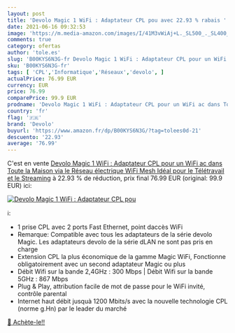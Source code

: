 ```yaml
---
layout: post
title: 'Devolo Magic 1 WiFi : Adaptateur CPL pou avec 22.93 % rabais '
date: 2021-06-16 09:32:53
image: 'https://m.media-amazon.com/images/I/41M3vWiAj+L._SL500_._SL400_.jpg'
comments: true
category: ofertas
author: 'tole.es'
slug: 'B00KYS6N3G-fr Devolo Magic 1 WiFi : Adaptateur CPL pour un WiFi ac dans...'
sku: 'B00KYS6N3G-fr'
tags: [ 'CPL','Informatique','Réseaux','devolo', ]
actualPrice: 76.99 EUR
currency: EUR
price: 76.99
comparePrice: 99.9 EUR
prodname: 'Devolo Magic 1 WiFi : Adaptateur CPL pour un WiFi ac dans Toute la Maison via le Réseau électrique  WiFi Mesh  Idéal pour le Télétravail et le Streaming'
country: 'fr'
flag: '🇫🇷'
brand: 'Devolo'
buyurl: 'https://www.amazon.fr/dp/B00KYS6N3G/?tag=tolees0d-21'
descuento: '22.93'
average: '76.99'
---
```


C'est en vente [Devolo Magic 1 WiFi : Adaptateur CPL pour un WiFi ac dans Toute la Maison via le Réseau électrique  WiFi Mesh  Idéal pour le Télétravail et le Streaming](https://www.amazon.fr/dp/B00KYS6N3G/?tag=tolees0d-21)  à  22.93 % de réduction, prix final  76.99 EUR (original: 99.9 EUR) ici:

[![Devolo Magic 1 WiFi : Adaptateur CPL pou](https://m.media-amazon.com/images/I/41M3vWiAj+L._SL500_._SL400_.jpg)](https://www.amazon.fr/dp/B00KYS6N3G/?tag=tolees0d-21)

ℹ️:

- 1 prise CPL avec 2 ports Fast Ethernet, point daccès WiFi
- Remarque: Compatible avec tous les adaptateurs de la série devolo Magic. Les adaptateurs devolo de la série dLAN ne sont pas pris en charge
- Extension CPL la plus économique de la gamme Magic WiFi, Fonctionne obligatoirement avec un second adaptateur Magic ou plus
- Débit Wifi sur la bande 2,4GHz : 300 Mbps | Débit Wifi sur la bande 5GHz : 867 Mbps
- Plug & Play, attribution facile de mot de passe pour le WiFi invité, contrôle parental
- Internet haut débit jusquà 1200 Mbits/s avec la nouvelle technologie CPL (norme g.Hn) par le leader du marché

[🛒 Achète-le!!](https://www.amazon.fr/dp/B00KYS6N3G/?tag=tolees0d-21)
